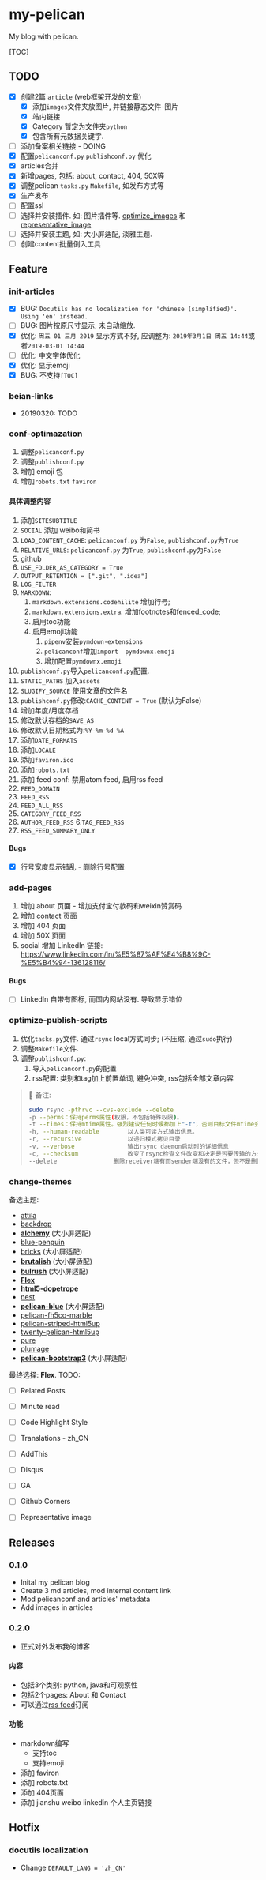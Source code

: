 # my-pelican
My blog with pelican.

[TOC]

## TODO

- [x] 创建2篇 `article` (web框架开发的文章)
  - [x] 添加`images`文件夹放图片, 并链接静态文件-图片
  - [x] 站内链接
  - [x] Category 暂定为文件夹`python`
  - [x] 包含所有元数据关键字.
- [ ] 添加备案相关链接 - DOING
- [x] 配置`pelicanconf.py` `publishconf.py` 优化
- [x] articles合并
- [x] 新增pages, 包括: about, contact, 404, 50X等
- [x] 调整pelican `tasks.py` `Makefile`, 如发布方式等
- [x] 生产发布
- [ ] 配置ssl
- [ ] 选择并安装插件. 如: 图片插件等. [optimize_images](https://github.com/getpelican/pelican-plugins/tree/master/optimize_images) 和 [representative_image](https://github.com/getpelican/pelican-plugins/tree/master/representative_image)
- [ ] 选择并安装主题, 如: 大小屏适配, 淡雅主题.
- [ ] 创建content批量倒入工具

## Feature

### init-articles

- [x] BUG: `Docutils has no localization for 'chinese (simplified)'. Using 'en' instead.` 
- [ ] BUG: 图片按原尺寸显示, 未自动缩放.
- [x] 优化: `周五 01 三月 2019` 显示方式不好, 应调整为: `2019年3月1日 周五 14:44`或者`2019-03-01 14:44`
- [ ] 优化: 中文字体优化
- [x] 优化: 显示emoji
- [x] BUG: 不支持`[TOC]`

### beian-links

- 20190320: TODO

### conf-optimazation

1. 调整`pelicanconf.py`
2. 调整`publishconf.py`
3. 增加 emoji 包
4. 增加`robots.txt` `faviron`

#### 具体调整内容

1. 添加`SITESUBTITLE`
2. `SOCIAL` 添加 weibo和简书
3. `LOAD_CONTENT_CACHE`: `pelicanconf.py` 为`False`, `publishconf.py`为`True`
4. `RELATIVE_URLS`: `pelicanconf.py` 为`True`, `publishconf.py`为`False`
5. github
6. `USE_FOLDER_AS_CATEGORY = True`
7. `OUTPUT_RETENTION = [".git", ".idea"]`
8. `LOG_FILTER`
9. `MARKDOWN`:
   1. `markdown.extensions.codehilite` 增加行号;
   2. `markdown.extensions.extra`: 增加footnotes和fenced_code;
   3. 启用toc功能
   4. 启用emoji功能
      1. `pipenv`安装`pymdown-extensions`
      2. `pelicanconf`增加`import  pymdownx.emoji`
      3. 增加配置`pymdownx.emoji`
10. `publishconf.py`导入`pelicanconf.py`配置.
11. `STATIC_PATHS` 加入`assets`
12. `SLUGIFY_SOURCE` 使用文章的文件名
13. `publishconf.py`修改:`CACHE_CONTENT = True` (默认为False)
14. 增加年度/月度存档
15. 修改默认存档的`SAVE_AS`
16. 修改默认日期格式为:`%Y-%m-%d %A`
17. 添加`DATE_FORMATS`
18. 添加`LOCALE`
19. 添加`faviron.ico`
20. 添加`robots.txt`
21. 添加 feed conf: 禁用atom feed, 启用rss feed
   1. `FEED_DOMAIN`
   2. `FEED_RSS`
   3. `FEED_ALL_RSS`
   4. `CATEGORY_FEED_RSS`
   5. `AUTHOR_FEED_RSS`
   6.`TAG_FEED_RSS`
   7. `RSS_FEED_SUMMARY_ONLY`

#### Bugs

- [x] 行号宽度显示错乱 - 删除行号配置

### add-pages

1. 增加 about 页面 - 增加支付宝付款码和weixin赞赏码
2. 增加 contact 页面
3. 增加 404 页面
4. 增加 50X 页面
5. social 增加 LinkedIn 链接: https://www.linkedin.com/in/%E5%87%AF%E4%B8%9C-%E5%B4%94-136128116/

#### Bugs

- [ ] LinkedIn 自带有图标, 而国内网站没有. 导致显示错位

### optimize-publish-scripts

1. 优化`tasks.py`文件. 通过`rsync` local方式同步; (不压缩, 通过`sudo`执行)
2. 调整`Makefile`文件.
3. 调整`publishconf.py`:
   1. 导入`pelicanconf.py`的配置
   2. rss配置: 类别和tag加上前置单词, 避免冲突, rss包括全部文章内容

> :notebook: 备注:
>
> ```bash
> sudo rsync -pthrvc --cvs-exclude --delete
> -p --perms：保持perms属性(权限，不包括特殊权限)。
> -t --times：保持mtime属性。强烈建议任何时候都加上"-t"，否则目标文件mtime会设置为系统时间，导致下次更新检查出mtime不同从而导致增量传输无效。
> -h, --human-readable        以人类可读方式输出信息。
> -r, --recursive             以递归模式拷贝目录
> -v, --verbose               输出rsync daemon启动时的详细信息
> -c, --checksum              改变了rsync检查文件改变和决定是否要传输的方式. 使用该选项，将对每个匹配了大小的文件比较128位的校验码。
> --delete                删除receiver端有而sender端没有的文件，但不是删除receiver端所有文件，而是只对将要同步的目录生效
> ```
>

### change-themes

备选主题:

- [attila](https://github.com/arulrajnet/attila/tree/02dcad911ba1eb2d797a79ec008a810d89a2fde1)
- [backdrop](https://github.com/getpelican/pelican-themes/tree/master/backdrop)
- [**alchemy**](https://github.com/nairobilug/pelican-alchemy/tree/f235c81bf323e6134b01915fc9a46b5e89ac238b) (大小屏适配)
- [blue-penguin](https://github.com/jody-frankowski/blue-penguin/tree/311a5208c030ea62d85bbca952e31b6775a50c2c)
- [bricks](https://github.com/getpelican/pelican-themes/tree/master/bricks) (大小屏适配)
- [**brutalish**](https://github.com/mamcmanus/brutalist/tree/de551620221ec3f1958250adfaffbbc81e9b748c) (大小屏适配)
- [**bulrush**](https://github.com/textbook/bulrush/tree/19b2fc4d79e7c060218172ae5484a4a216b40921) (大小屏适配)
- [**Flex**](https://github.com/alexandrevicenzi/Flex/tree/b3bd59002a3e85803332c35702d90e1e19ef39b6)
- [**html5-dopetrope**](https://github.com/PierrePaul/html5-dopetrope/tree/6796c779663b2797c7a411a776f5167b8b667dfc)
- [nest](https://github.com/molivier/nest/tree/18aa1345f70219c00704848d321daf45c2f50ba7)
- [**pelican-blue**](https://github.com/Parbhat/pelican-blue/tree/1dda054242f9267f4bd49891b022ac41c9ecfbe8) (大小屏适配)
- [pelican-fh5co-marble](https://github.com/claudio-walser/pelican-fh5co-marble/tree/b1264366d1381c87e2940dde5a34383f10ce7c69)
- [pelican-striped-html5up](https://github.com/getpelican/pelican-themes/tree/master/pelican-striped-html5up)
- [twenty-pelican-html5up](https://github.com/frankV/twenty-pelican-html5up/tree/53cc173993b358690e8ea00de02154547d5dfdca)
- [pure](https://github.com/PurePelicanTheme/pure)
- [plumage](https://github.com/kdeldycke/plumage/tree/6e0dd7acaff3041f52205e1e58060473910029d9)
- [**pelican-bootstrap3**](https://github.com/getpelican/pelican-themes/tree/master/pelican-bootstrap3) (大小屏适配)

最终选择: **Flex**. TODO:

- [ ] Related Posts
- [ ] Minute read
- [ ] Code Highlight Style
- [ ] Translations - zh_CN
- [ ] AddThis
- [ ] Disqus
- [ ] GA
- [ ] Github Corners
- [ ] Representative image


## Releases

### 0.1.0

- Inital my pelican blog
- Create 3 md articles, mod internal content link
- Mod pelicanconf and articles' metadata
- Add images in articles

### 0.2.0

- 正式对外发布我的博客

#### 内容

- 包括3个类别: python, java和可观察性
- 包括2个pages: About 和 Contact
- 可以通过[rss feed](http://www.ewhisper.cn/feeds/all.rss.xml)订阅

#### 功能

- markdown编写
   - 支持toc
   - 支持emoji
- 添加 faviron
- 添加 robots.txt
- 添加 404页面
- 添加 jianshu weibo linkedin 个人主页链接

## Hotfix

### docutils localization

- Change `DEFAULT_LANG = 'zh_CN'`
